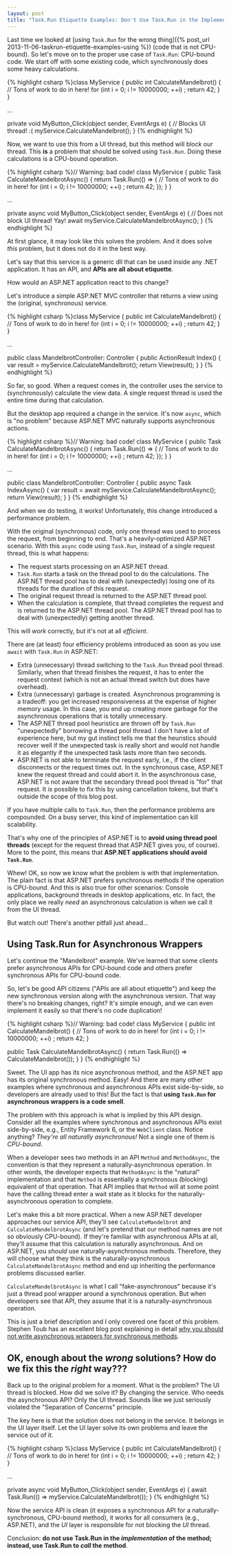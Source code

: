 ```yaml
---
layout: post
title: "Task.Run Etiquette Examples: Don't Use Task.Run in the Implementation"
---
```

Last time we looked at [using `Task.Run` for the wrong thing]({% post_url 2013-11-06-taskrun-etiquette-examples-using %}) (code that is not CPU-bound). So let's move on to the proper use case of `Task.Run`: CPU-bound code. We start off with some existing code, which synchronously does some heavy calculations.



{% highlight csharp %}class MyService
{
  public int CalculateMandelbrot()
  {
    // Tons of work to do in here!
    for (int i = 0; i != 10000000; ++i)
      ;
    return 42;
  }
}

...

private void MyButton_Click(object sender, EventArgs e)
{
  // Blocks UI thread! :(
  myService.CalculateMandelbrot();
}
{% endhighlight %}

Now, we want to use this from a UI thread, but this method will block our thread. This **is** a problem that should be solved using `Task.Run`. Doing these calculations is a CPU-bound operation.



{% highlight csharp %}// Warning: bad code!
class MyService
{
  public Task<int> CalculateMandelbrotAsync()
  {
    return Task.Run(() =>
    {
      // Tons of work to do in here!
      for (int i = 0; i != 10000000; ++i)
        ;
      return 42;
    });
  }
}

...

private async void MyButton_Click(object sender, EventArgs e)
{
  // Does not block UI thread! Yay!
  await myService.CalculateMandelbrotAsync();
}
{% endhighlight %}

At first glance, it may look like this solves the problem. And it does solve _this_ problem, but it does not do it in the best way.



Let's say that this service is a generic dll that can be used inside any .NET application. It has an API, and **APIs are all about etiquette**.



How would an ASP.NET application react to this change?



Let's introduce a simple ASP.NET MVC controller that returns a view using the (original, synchronous) service.



{% highlight csharp %}class MyService
{
  public int CalculateMandelbrot()
  {
    // Tons of work to do in here!
    for (int i = 0; i != 10000000; ++i)
      ;
    return 42;
  }
}

...

public class MandelbrotController: Controller
{
  public ActionResult Index()
  {
    var result = myService.CalculateMandelbrot();
    return View(result);
  }
}
{% endhighlight %}

So far, so good. When a request comes in, the controller uses the service to (synchronously) calculate the view data. A single request thread is used the entire time during that calculation.



But the desktop app required a change in the service. It's now `async`, which is "no problem" because ASP.NET MVC naturally supports asynchronous actions.



{% highlight csharp %}// Warning: bad code!
class MyService
{
  public Task<int> CalculateMandelbrotAsync()
  {
    return Task.Run(() =>
    {
      // Tons of work to do in here!
      for (int i = 0; i != 10000000; ++i)
        ;
      return 42;
    });
  }
}

...

public class MandelbrotController: Controller
{
  public async Task<ActionResult> IndexAsync()
  {
    var result = await myService.CalculateMandelbrotAsync();
    return View(result);
  }
}
{% endhighlight %}

And when we do testing, it works! Unfortunately, this change introduced a performance problem.



With the original (synchronous) code, only one thread was used to process the request, from beginning to end. That's a heavily-optimized ASP.NET scenario. With this `async` code using `Task.Run`, instead of a single request thread, this is what happens:




- The request starts processing on an ASP.NET thread.
- `Task.Run` starts a task on the thread pool to do the calculations. The ASP.NET thread pool has to deal with (unexpectedly) losing one of its threads for the duration of this request.
- The original request thread is returned to the ASP.NET thread pool.
- When the calculation is complete, that thread completes the request and is returned to the ASP.NET thread pool. The ASP.NET thread pool has to deal with (unexpectedly) getting another thread.


This will _work_ correctly, but it's not at all _efficient_.



There are (at least) four efficiency problems introduced as soon as you use `await` with `Task.Run` in ASP.NET:




 - Extra (unnecessary) thread switching to the `Task.Run` thread pool thread. Similarly, when that thread finishes the request, it has to enter the request context (which is not an actual thread switch but does have overhead).
 - Extra (unnecessary) garbage is created. Asynchronous programming is a tradeoff: you get increased responsiveness at the expense of higher memory usage. In this case, you end up creating more garbage for the asynchronous operations that is totally unnecessary.
 - The ASP.NET thread pool heuristics are thrown off by `Task.Run` "unexpectedly" borrowing a thread pool thread. I don't have a lot of experience here, but my gut instinct tells me that the heuristics should recover well if the unexpected task is really short and would not handle it as elegantly if the unexpected task lasts more than two seconds.
 - ASP.NET is not able to terminate the request early, i.e., if the client disconnects or the request times out. In the synchronous case, ASP.NET knew the request thread and could abort it. In the asynchronous case, ASP.NET is not aware that the secondary thread pool thread is "for" that request. It _is_ possible to fix this by using cancellation tokens, but that's outside the scope of this blog post.


If you have multiple calls to `Task.Run`, then the performance problems are compounded. On a busy server, this kind of implementation can kill scalability.



That's why one of the principles of ASP.NET is to **avoid using thread pool threads** (except for the request thread that ASP.NET gives you, of course). More to the point, this means that **ASP.NET applications should avoid `Task.Run`**.



Whew! OK, so now we know what the problem is with that implementation. The plain fact is that ASP.NET prefers synchronous methods if the operation is CPU-bound. And this is also true for other scenarios: Console applications, background threads in desktop applications, etc. In fact, the only place we really _need_ an asynchronous calculation is when we call it from the UI thread.



But watch out! There's another pitfall just ahead...



## Using Task.Run for Asynchronous Wrappers

Let's continue the "Mandelbrot" example. We've learned that some clients prefer asynchronous APIs for CPU-bound code and others prefer synchronous APIs for CPU-bound code.



So, let's be good API citizens ("APIs are all about etiquette") and keep the new synchronous version along with the asynchronous version. That way there's no breaking changes, right? It's simple enough, and we can even implement it easily so that there's no code duplication!



{% highlight csharp %}// Warning: bad code!
class MyService
{
  public int CalculateMandelbrot()
  {
    // Tons of work to do in here!
    for (int i = 0; i != 10000000; ++i)
      ;
    return 42;
  }

  public Task<int> CalculateMandelbrotAsync()
  {
    return Task.Run(() => CalculateMandelbrot());
  }
}
{% endhighlight %}

Sweet. The UI app has its nice asynchronous method, and the ASP.NET app has its original synchronous method. Easy! And there are many other examples where synchronous and asynchronous APIs exist side-by-side, so developers are already used to this! But the fact is that **using `Task.Run` for asynchronous wrappers is a code smell**.



The problem with this approach is what is implied by this API design. Consider all the examples where synchronous and asynchronous APIs exist side-by-side, e.g., Entity Framework 6, or the `WebClient` class. Notice anything? _They're all naturally asynchronous!_ Not a single one of them is _CPU-bound_.



When a developer sees two methods in an API `Method` and `MethodAsync`, the convention is that they represent a naturally-asynchronous operation. In other words, the developer expects that `MethodAsync` is the "natural" implementation and that `Method` is essentially a synchronous (blocking) equivalent of that operation. That API implies that `Method` will at some point have the calling thread enter a wait state as it blocks for the naturally-asynchronous operation to complete.



Let's make this a bit more practical. When a new ASP.NET developer approaches our service API, they'll see `CalculateMandelbrot` and `CalculateMandelbrotAsync` (and let's pretend that our method names are not so obviously CPU-bound). If they're familiar with asynchronous APIs at all, they'll assume that this calculation is naturally asynchronous. And on ASP.NET, you _should_ use naturally-asynchronous methods. Therefore, they will choose what they think is the naturally-asynchronous `CalculateMandelbrotAsync` method and end up inheriting the performance problems discussed earlier.



`CalculateMandelbrotAsync` is what I call "fake-asynchronous" because it's just a thread pool wrapper around a synchronous operation. But when developers see that API, they assume that it is a naturally-asynchronous operation.



This is just a brief description and I only covered one facet of this problem. Stephen Toub has an excellent blog post explaining in detail [why you should not write asynchronous wrappers for synchronous methods](http://blogs.msdn.com/b/pfxteam/archive/2012/03/24/10287244.aspx).



## OK, enough about the _wrong_ solutions? How do we fix this the _right_ way???

Back up to the original problem for a moment. What is the problem? The UI thread is blocked. How did we solve it? By changing the service. Who needs the asynchronous API? Only the UI thread. Sounds like we just seriously violated the "Separation of Concerns" principle.



The key here is that the solution does not belong in the service. It belongs in the UI layer itself. Let the UI layer solve its own problems and leave the service out of it.



{% highlight csharp %}class MyService
{
  public int CalculateMandelbrot()
  {
    // Tons of work to do in here!
    for (int i = 0; i != 10000000; ++i)
      ;
    return 42;
  }
}

...

private async void MyButton_Click(object sender, EventArgs e)
{
  await Task.Run(() => myService.CalculateMandelbrot());
}
{% endhighlight %}

Now the service API is clean (it exposes a synchronous API for a naturally-synchronous, CPU-bound method), it works for all consumers (e.g., ASP.NET), and the _UI_ layer is responsible for not blocking the _UI_ thread.



Conclusion: **do not use Task.Run in the _implementation_ of the method; instead, use Task.Run to _call_ the method**.


